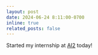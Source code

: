 ```yaml
---
layout: post
date: 2024-06-24 8:11:00-0700
inline: true
related_posts: false
---
```


Started my internship at [AI2](https://allenai.org/) today!